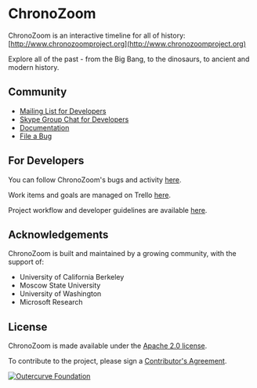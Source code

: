 ChronoZoom
==========

ChronoZoom is an interactive timeline for all of history: [http://www.chronozoomproject.org](http://www.chronozoomproject.org)

Explore all of the past - from the Big Bang, to the dinosaurs, to ancient and modern history.

Community
----------

* [Mailing List for Developers](https://groups.google.com/d/forum/chronozoom-dev)
* [Skype Group Chat for Developers](skype:?chat&blob=F2NxTFrqpjbZLnJ6iNEChQ0Ic339uMi5yfm_4cMI8Fw09dUX_QjGFUA835lXNO0)
* [Documentation](ChronoZoom/tree/master/Doc)
* [File a Bug](https://github.com/alterm4nn/ChronoZoom/issues)

For Developers
----------
You can follow ChronoZoom's bugs and activity [here](https://github.com/alterm4nn/ChronoZoom/issues).

Work items and goals are managed on Trello [here](https://trello.com/chronozoom).

Project workflow and developer guidelines are available [here](developers.md).

Acknowledgements
----------
ChronoZoom is built and maintained by a growing community, with the support of:

* University of California Berkeley
* Moscow State University
* University of Washington
* Microsoft Research

License
----------
ChronoZoom is made available under the [Apache 2.0 license](blob/master/Source/LICENSE.TXT).

To contribute to the project, please sign a [Contributor's Agreement](http://www.outercurve.org/Participate#Contributing_to_a_project).

[![Outercurve Foundation](http://www.outercurve.org/Portals/0/Skins/CodePlex_NEW/images/footer-logo.jpg)](http://www.outercurve.org/)